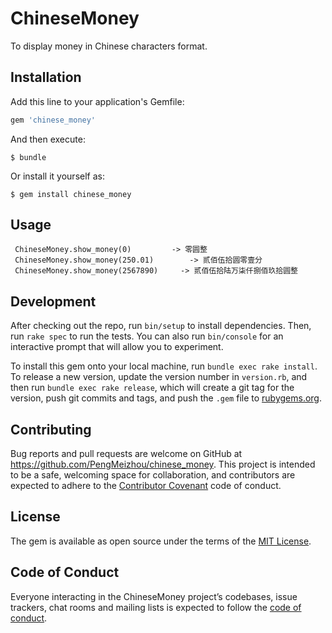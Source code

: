 # ChineseMoney

To display money in Chinese characters format.

## Installation

Add this line to your application's Gemfile:

```ruby
gem 'chinese_money'
```

And then execute:

    $ bundle

Or install it yourself as:

    $ gem install chinese_money

## Usage
  
 	 ChineseMoney.show_money(0)  		-> 零圆整
     ChineseMoney.show_money(250.01)  		-> 贰佰伍拾圆零壹分
     ChineseMoney.show_money(2567890) 	  -> 贰佰伍拾陆万柒仟捌佰玖拾圆整  

## Development

After checking out the repo, run `bin/setup` to install dependencies. Then, run `rake spec` to run the tests. You can also run `bin/console` for an interactive prompt that will allow you to experiment.

To install this gem onto your local machine, run `bundle exec rake install`. To release a new version, update the version number in `version.rb`, and then run `bundle exec rake release`, which will create a git tag for the version, push git commits and tags, and push the `.gem` file to [rubygems.org](https://rubygems.org).

## Contributing

Bug reports and pull requests are welcome on GitHub at https://github.com/PengMeizhou/chinese_money. This project is intended to be a safe, welcoming space for collaboration, and contributors are expected to adhere to the [Contributor Covenant](http://contributor-covenant.org) code of conduct.

## License

The gem is available as open source under the terms of the [MIT License](https://opensource.org/licenses/MIT).

## Code of Conduct

Everyone interacting in the ChineseMoney project’s codebases, issue trackers, chat rooms and mailing lists is expected to follow the [code of conduct](https://github.com/PengMeizhou/chinese_money/blob/master/CODE_OF_CONDUCT.md).

